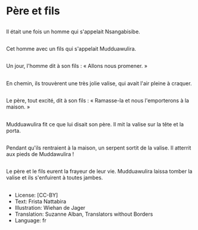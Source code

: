 # Père et fils

##
Il était une fois un homme qui
s'appelait Nsangabisibe.

##
Cet homme avec un fils qui
s'appelait Mudduawulira.

##
Un jour, l'homme dit à son fils :
« Allons nous promener. »

##
En chemin, ils trouvèrent une
très jolie valise, qui avait l'air
pleine à craquer.

##
Le père, tout excité, dit à son
fils : « Ramasse-la et nous
l'emporterons à la maison. »

##
Mudduawulira fit ce que lui
disait son père. Il mit la valise
sur la tête et la porta.

##
Pendant qu'ils rentraient à la
maison, un serpent sortit de la
valise.
Il atterrit aux pieds de
Muddawulira !

##
Le père et le fils eurent la
frayeur de leur vie.
Mudduawulira laissa tomber la
valise et ils s'enfuirent à toutes
jambes.

##
* License: [CC-BY]
* Text: Frista Nattabira
* Illustration: Wiehan de Jager
* Translation: Suzanne Alban, Translators without Borders
* Language: fr
